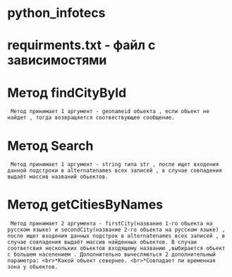 # python_infotecs

# requirments.txt - файл с зависимостями

# Метод findCityById
``` Метод принимает 1 аргумент - geonameid обьекта , если обьект не найдет , тогда возвращяется соотвествующее сообщение.```

# Метод Search
``` Метод принимает 1 аргумент - string типа str , после ищет входения данной подстроки в alternatenames всех записей , в случае совпадения выдаёт массив названий обьектов.```

# Метод getСitiesByNames
``` Метод принимает 2 аргумента - firstCity(название 1-го обьекта на русском языке) и secondCity(название 2-го обьекта на русском языке) , после ищет входения данных подстрок в alternatenames всех записей , в случае совпадения выдаёт массив найденных обьектов. В случаи соответсвия нескольких обьектов входящему названию ,выбирается обьект с большем населением . Дополнительно вычесляються 2 дополнительный параметра: <br>*Какой обьект севернее. <br>*Совпадает ли временная зона у обьектов.```
